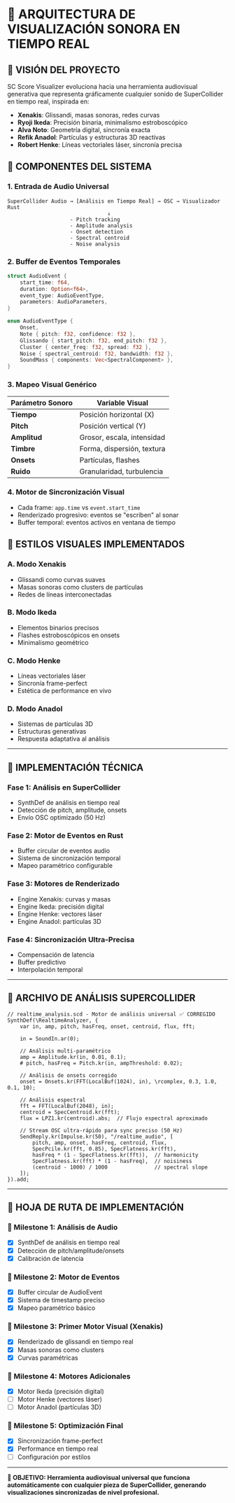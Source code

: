 # 🎨 ARQUITECTURA DE VISUALIZACIÓN SONORA EN TIEMPO REAL

## 🎯 **VISIÓN DEL PROYECTO**

SC Score Visualizer evoluciona hacia una herramienta audiovisual generativa que representa gráficamente cualquier sonido de SuperCollider en tiempo real, inspirada en:

- **Xenakis**: Glissandi, masas sonoras, redes curvas
- **Ryoji Ikeda**: Precisión binaria, minimalismo estroboscópico  
- **Alva Noto**: Geometría digital, sincronía exacta
- **Refik Anadol**: Partículas y estructuras 3D reactivas
- **Robert Henke**: Líneas vectoriales láser, sincronía precisa

## 🧩 **COMPONENTES DEL SISTEMA**

### **1. Entrada de Audio Universal**
```
SuperCollider Audio → [Análisis en Tiempo Real] → OSC → Visualizador Rust
                                ↓
                    - Pitch tracking
                    - Amplitude analysis  
                    - Onset detection
                    - Spectral centroid
                    - Noise analysis
```

### **2. Buffer de Eventos Temporales**
```rust
struct AudioEvent {
    start_time: f64,
    duration: Option<f64>,
    event_type: AudioEventType,
    parameters: AudioParameters,
}

enum AudioEventType {
    Onset,
    Note { pitch: f32, confidence: f32 },
    Glissando { start_pitch: f32, end_pitch: f32 },
    Cluster { center_freq: f32, spread: f32 },
    Noise { spectral_centroid: f32, bandwidth: f32 },
    SoundMass { components: Vec<SpectralComponent> },
}
```

### **3. Mapeo Visual Genérico**

| Parámetro Sonoro | Variable Visual |
|------------------|-----------------|
| **Tiempo** | Posición horizontal (X) |
| **Pitch** | Posición vertical (Y) |
| **Amplitud** | Grosor, escala, intensidad |
| **Timbre** | Forma, dispersión, textura |
| **Onsets** | Partículas, flashes |
| **Ruido** | Granularidad, turbulencia |

### **4. Motor de Sincronización Visual**
- Cada frame: `app.time` vs `event.start_time`
- Renderizado progresivo: eventos se "escriben" al sonar
- Buffer temporal: eventos activos en ventana de tiempo

## 🎨 **ESTILOS VISUALES IMPLEMENTADOS**

### **A. Modo Xenakis**
- Glissandi como curvas suaves
- Masas sonoras como clusters de partículas
- Redes de líneas interconectadas

### **B. Modo Ikeda**
- Elementos binarios precisos
- Flashes estroboscópicos en onsets
- Minimalismo geométrico

### **C. Modo Henke**
- Líneas vectoriales láser
- Sincronía frame-perfect
- Estética de performance en vivo

### **D. Modo Anadol**
- Sistemas de partículas 3D
- Estructuras generativas
- Respuesta adaptativa al análisis

---

## 🔧 **IMPLEMENTACIÓN TÉCNICA**

### **Fase 1: Análisis en SuperCollider**
- SynthDef de análisis en tiempo real
- Detección de pitch, amplitude, onsets
- Envío OSC optimizado (50 Hz)

### **Fase 2: Motor de Eventos en Rust** 
- Buffer circular de eventos audio
- Sistema de sincronización temporal
- Mapeo paramétrico configurable

### **Fase 3: Motores de Renderizado**
- Engine Xenakis: curvas y masas
- Engine Ikeda: precisión digital
- Engine Henke: vectores láser
- Engine Anadol: partículas 3D

### **Fase 4: Sincronización Ultra-Precisa**
- Compensación de latencia
- Buffer predictivo
- Interpolación temporal

---

## 🎼 **ARCHIVO DE ANÁLISIS SUPERCOLLIDER**

```supercollider
// realtime_analysis.scd - Motor de análisis universal ✅ CORREGIDO
SynthDef(\RealtimeAnalyzer, {
    var in, amp, pitch, hasFreq, onset, centroid, flux, fft;
    
    in = SoundIn.ar(0);
    
    // Análisis multi-paramétrico
    amp = Amplitude.kr(in, 0.01, 0.1);
    # pitch, hasFreq = Pitch.kr(in, ampThreshold: 0.02);
    
    // Análisis de onsets corregido
    onset = Onsets.kr(FFT(LocalBuf(1024), in), \rcomplex, 0.3, 1.0, 0.1, 10);
    
    // Análisis espectral
    fft = FFT(LocalBuf(2048), in);
    centroid = SpecCentroid.kr(fft);
    flux = LPZ1.kr(centroid).abs;  // Flujo espectral aproximado
    
    // Stream OSC ultra-rápido para sync preciso (50 Hz)
    SendReply.kr(Impulse.kr(50), "/realtime_audio", [
        pitch, amp, onset, hasFreq, centroid, flux,
        SpecPcile.kr(fft, 0.85), SpecFlatness.kr(fft),
        hasFreq * (1 - SpecFlatness.kr(fft)),  // harmonicity
        SpecFlatness.kr(fft) * (1 - hasFreq),  // noisiness
        (centroid - 1000) / 1000               // spectral slope
    ]);
}).add;
```

---

## 🚀 **HOJA DE RUTA DE IMPLEMENTACIÓN**

### **🎯 Milestone 1: Análisis de Audio**
- [x] SynthDef de análisis en tiempo real
- [x] Detección de pitch/amplitude/onsets
- [x] Calibración de latencia

### **🎯 Milestone 2: Motor de Eventos**
- [x] Buffer circular de AudioEvent
- [x] Sistema de timestamp preciso
- [x] Mapeo paramétrico básico

### **🎯 Milestone 3: Primer Motor Visual (Xenakis)**
- [x] Renderizado de glissandi en tiempo real
- [x] Masas sonoras como clusters
- [x] Curvas paramétricas

### **🎯 Milestone 4: Motores Adicionales**
- [x] Motor Ikeda (precisión digital)
- [ ] Motor Henke (vectores láser)
- [ ] Motor Anadol (partículas 3D)

### **🎯 Milestone 5: Optimización Final**
- [x] Sincronización frame-perfect
- [x] Performance en tiempo real
- [ ] Configuración por estilos

---

**🎵 OBJETIVO: Herramienta audiovisual universal que funciona automáticamente con cualquier pieza de SuperCollider, generando visualizaciones sincronizadas de nivel profesional.**
